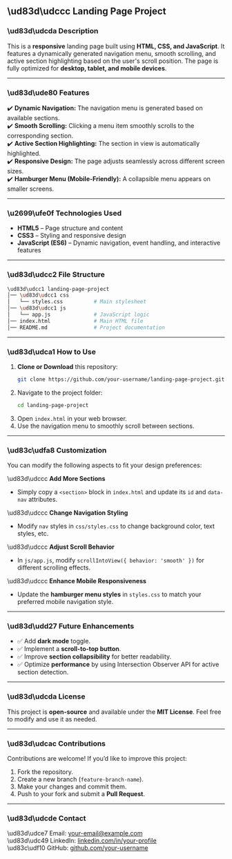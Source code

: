 ## **\ud83d\udccc Landing Page Project**

### **\ud83d\udcda Description**
This is a **responsive** landing page built using **HTML, CSS, and JavaScript**. It features a dynamically generated navigation menu, smooth scrolling, and active section highlighting based on the user's scroll position. The page is fully optimized for **desktop, tablet, and mobile devices**.

---

### **\ud83d\ude80 Features**
✔️ **Dynamic Navigation:** The navigation menu is generated based on available sections.  
✔️ **Smooth Scrolling:** Clicking a menu item smoothly scrolls to the corresponding section.  
✔️ **Active Section Highlighting:** The section in view is automatically highlighted.  
✔️ **Responsive Design:** The page adjusts seamlessly across different screen sizes.  
✔️ **Hamburger Menu (Mobile-Friendly):** A collapsible menu appears on smaller screens.  

---

### **\u2699\ufe0f Technologies Used**
- **HTML5** – Page structure and content  
- **CSS3** – Styling and responsive design  
- **JavaScript (ES6)** – Dynamic navigation, event handling, and interactive features  

---

### **\ud83d\udcc2 File Structure**
```bash
\ud83d\udcc1 landing-page-project
│── \ud83d\udcc1 css
│   └── styles.css          # Main stylesheet
│── \ud83d\udcc1 js
│   └── app.js              # JavaScript logic
│── index.html              # Main HTML file
│── README.md               # Project documentation
```

---

### **\ud83d\udca1 How to Use**
1. **Clone or Download** this repository:
   ```bash
   git clone https://github.com/your-username/landing-page-project.git
   ```
2. Navigate to the project folder:
   ```bash
   cd landing-page-project
   ```
3. Open `index.html` in your web browser.  
4. Use the navigation menu to smoothly scroll between sections.  

---

### **\ud83c\udfa8 Customization**
You can modify the following aspects to fit your design preferences:

\ud83d\udccc **Add More Sections**  
- Simply copy a `<section>` block in `index.html` and update its `id` and `data-nav` attributes.  

\ud83d\udccc **Change Navigation Styling**  
- Modify `nav` styles in `css/styles.css` to change background color, text styles, etc.  

\ud83d\udccc **Adjust Scroll Behavior**  
- In `js/app.js`, modify `scrollIntoView({ behavior: 'smooth' })` for different scrolling effects.  

\ud83d\udccc **Enhance Mobile Responsiveness**  
- Update the **hamburger menu styles** in `styles.css` to match your preferred mobile navigation style.  

---

### **\ud83d\udd27 Future Enhancements**
- ✅ Add **dark mode** toggle.  
- ✅ Implement a **scroll-to-top button**.  
- ✅ Improve **section collapsibility** for better readability.  
- ✅ Optimize **performance** by using Intersection Observer API for active section detection.  

---

### **\ud83d\udcda License**
This project is **open-source** and available under the **MIT License**. Feel free to modify and use it as needed.  

---

### **\ud83d\udcac Contributions**
Contributions are welcome! If you’d like to improve this project:
1. Fork the repository.  
2. Create a new branch (`feature-branch-name`).  
3. Make your changes and commit them.  
4. Push to your fork and submit a **Pull Request**.  

---

### **\ud83d\udcde Contact**
\ud83d\udce7 Email: [your-email@example.com](mailto:your-email@example.com)  
\ud83d\udc49 LinkedIn: [linkedin.com/in/your-profile](https://linkedin.com/in/your-profile)  
\ud83c\udf10 GitHub: [github.com/your-username](https://github.com/your-username)  
